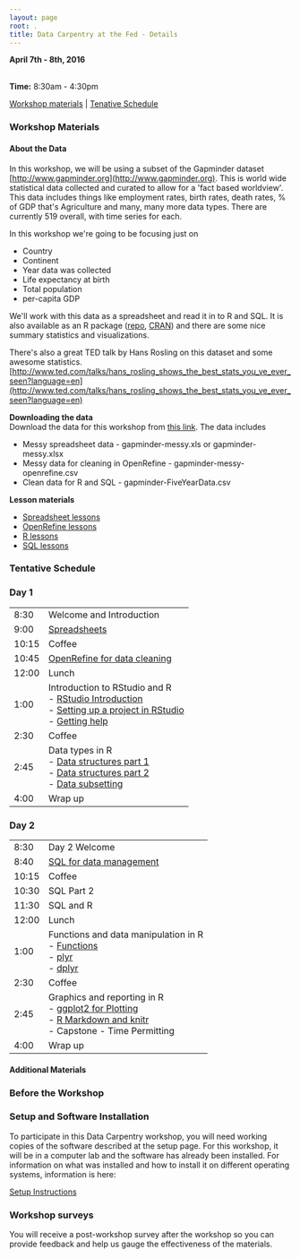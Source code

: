 ```yaml
---
layout: page
root: .
title: Data Carpentry at the Fed - Details
---
```


**April 7th - 8th, 2016**

<br>**Time:** 8:30am - 4:30pm



[Workshop materials](#materials) |  [Tenative Schedule](#schedule)

<a name="materials"></a>
### Workshop Materials

#### About the Data
In this workshop, we will be using a subset of the Gapminder dataset [http://www.gapminder.org](http://www.gapminder.org). This is world wide statistical data collected and curated to allow for 
a 'fact based worldview'. This data includes things like employment rates, birth rates, death rates, % of GDP that's Agriculture and many, many more data types. There are currently 519 overall, with time series for each. 

In this workshop we're going to be focusing just on
- Country
- Continent
- Year data was collected
- Life expectancy at birth
- Total population
- per-capita GDP

We'll work with this data as a spreadsheet and read it in to R and SQL. It is also available as an R package
([repo](https://github.com/jennybc/gapminder), [CRAN](cloud.r-project.org/package=gapminder))
and there are some nice summary statistics and visualizations. 

There's also a great TED talk by Hans Rosling on this dataset and some awesome statistics.  
[http://www.ted.com/talks/hans_rosling_shows_the_best_stats_you_ve_ever_seen?language=en](http://www.ted.com/talks/hans_rosling_shows_the_best_stats_you_ve_ever_seen?language=en)

**Downloading the data**  
Download the data for this workshop from [this link](https://github.com/JohnRMoreau/2016-04-07-FederalReserveBoard/raw/gh-pages/data/gapminder-sql-data.zip). The data includes
* Messy spreadsheet data - gapminder-messy.xls or gapminder-messy.xlsx
* Messy data for cleaning in OpenRefine - gapminder-messy-openrefine.csv
* Clean data for R and SQL - gapminder-FiveYearData.csv

**Lesson materials**
* [Spreadsheet lessons](http://johnrmoreau.github.io/spreadsheet-gapminder-lesson)
* [OpenRefine lessons](http://johnrmoreau.github.io/openrefine-gapminder-lesson)
* [R lessons](http://tracykteal.github.io/r-novice-gapminder)
* [SQL lessons](http://johnrmoreau.github.io/sql-gapminder-lesson-DC)

<a name="schedule"></a>
### Tentative Schedule
### Day 1
<table>
<tr><td>8:30</td><td>Welcome and Introduction</td></tr>
<tr><td>9:00</td><td><a href=http://johnrmoreau.github.io/spreadsheet-gapminder-lesson>Spreadsheets</a></td></tr>
<tr><td>10:15</td><td>Coffee</td></tr>
<tr><td>10:45</td><td><a href=http://johnrmoreau.github.io/openrefine-gapminder-lesson>OpenRefine for data cleaning</a></td></tr>
<tr><td>12:00</td><td>Lunch</td></tr>
<tr><td>1:00</td><td>
Introduction to RStudio and R<br>
- <a href=http://tracykteal.github.io/r-novice-gapminder/01-rstudio-intro.html>RStudio Introduction</a><br>
- <a href=http://tracykteal.github.io/r-novice-gapminder/02-project-intro.html>Setting up a project in RStudio</a><br>
- <a href=http://tracykteal.github.io/r-novice-gapminder/03-seeking-help.html>Getting help</a>
</td></tr>
<tr><td>2:30</td><td>Coffee</td></tr>
<tr><td>2:45</td><td>Data types in R<br>
- <a href=http://tracykteal.github.io/r-novice-gapminder/04-data-structures-part1.html>Data structures part 1</a><br>
- <a href=http://tracykteal.github.io/r-novice-gapminder/05-data-structures-part2.html>Data structures part 2</a><br>
- <a href=http://tracykteal.github.io/r-novice-gapminder/06-data-subsetting.html>Data subsetting</a><br>
</td></tr>
<tr><td>4:00</td><td>Wrap up</td></tr>
</table>

### Day 2
<table>
<tr><td>8:30</td><td>Day 2 Welcome</td></tr>
<tr><td>8:40</td><td><a href=http://johnrmoreau.github.io/sql-gapminder-lesson-DC>SQL for data management</a>
</td></tr>
<tr><td>10:15</td><td>Coffee</td></tr>
<tr><td>10:30</td><td>SQL Part 2</td></tr>
<tr><td>11:30</td><td>SQL and R</td></tr>
<tr><td>12:00</td><td>Lunch</td></tr>

<tr><td>1:00</td><td>Functions and data manipulation in R<br>
- <a href=http://tracykteal.github.io/r-novice-gapminder/07-functions.html>Functions</a><br>
- <a href=http://swcarpentry.github.io/r-novice-gapminder/12-plyr.html>plyr</a><br>
- <a href=http://swcarpentry.github.io/r-novice-gapminder/13-dplyr.html>dplyr</a><br>
</td></tr>

<tr><td>2:30</td><td>
Coffee</td></tr>

<tr><td>2:45</td><td>
Graphics and reporting in R<br>
- <a href=http://tracykteal.github.io/r-novice-gapminder/08-plot-ggplot2.html>ggplot2 for Plotting</a><br>
- <a href=http://resbaz.github.io/r-intermediate-gapminder/18-rmd.html>R Markdown and knitr</a> <br>
- Capstone - Time Permitting<br>
</td></tr>
<tr><td>4:00</td><td>Wrap up</td></tr>
</table>



#### Additional Materials

### <a name="before">Before the Workshop

### <a name="setup"></a>Setup and Software Installation

To participate in this Data Carpentry workshop, you will need working copies of the software described at the setup page. For this workshop, it will be in a computer lab and the software has already been installed. For information on what was installed and how to install it on different operating systems, information is here:

[Setup Instructions](http://datacarpentry.github.io/2015-06-30-FederalReserveBoard/install.html)

### <a name="surveys"></a>Workshop surveys

You will receive a post-workshop survey after the workshop so you can provide feedback and help us gauge the effectiveness of the materials. 
